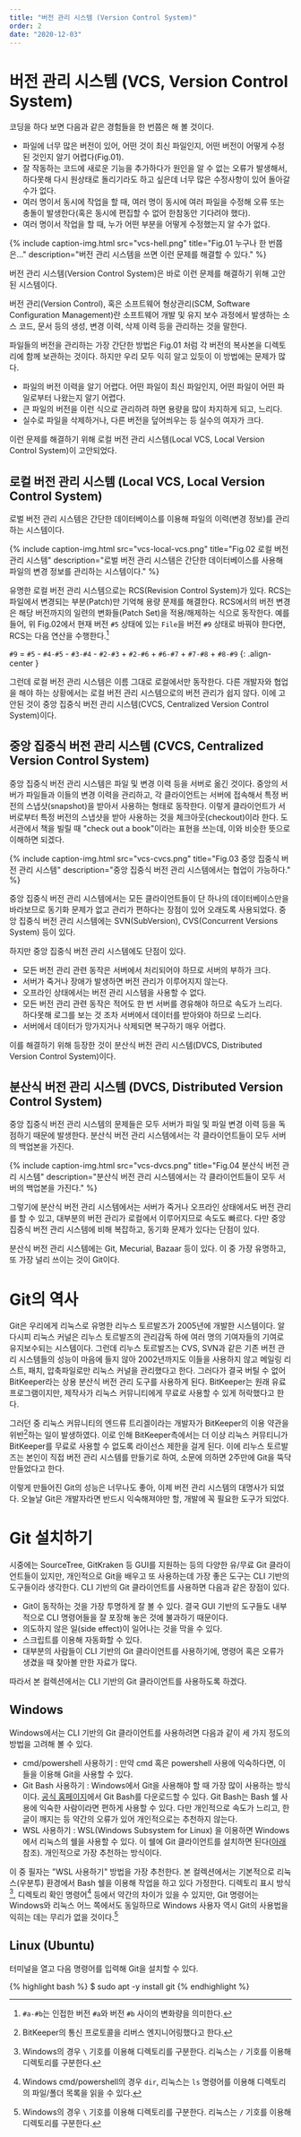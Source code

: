 ```yaml
---
title: "버전 관리 시스템 (Version Control System)"
order: 2
date: "2020-12-03"
---
```


# 버전 관리 시스템 (VCS, Version Control System)

코딩을 하다 보면 다음과 같은 경험들을 한 번쯤은 해 볼 것이다.

- 파일에 너무 많은 버전이 있어, 어떤 것이 최신 파일인지, 어떤 버전이 어떻게 수정된 것인지 알기 어렵다(Fig.01).
- 잘 작동하는 코드에 새로운 기능을 추가하다가 원인을 알 수 없는 오류가 발생해서, 하다못해 다시 원상태로 돌리기라도 하고 싶은데 너무 많은 수정사항이 있어 돌아갈 수가 없다.
- 여러 명이서 동시에 작업을 할 때, 여러 명이 동시에 여러 파일을 수정해 오류 또는 충돌이 발생한다(혹은 동시에 편집할 수 없어 한참동안 기다려야 했다).
- 여러 명이서 작업을 할 때, 누가 어떤 부분을 어떻게 수정했는지 알 수가 없다.

{% include caption-img.html src="vcs-hell.png" title="Fig.01 누구나 한 번쯤은..." description="버전 관리 시스템을 쓰면 이런 문제를 해결할 수 있다." %}

버전 관리 시스템(Version Control System)은 바로 이런 문제를 해결하기 위해 고안된 시스템이다.

버전 관리(Version Control), 혹은 소프트웨어 형상관리(SCM, Software Configuration Management)란 소프트웨어 개발 및 유지 보수 과정에서 발생하는 소스 코드, 문서 등의 생성, 변경 이력, 삭제 이력 등을 관리하는 것을 말한다.

파일들의 버전을 관리하는 가장 간단한 방법은 Fig.01 처럼 각 버전의 복사본을 디렉토리에 함께 보관하는 것이다. 하지만 우리 모두 익히 알고 있듯이 이 방법에는 문제가 많다.

- 파일의 버전 이력을 알기 어렵다. 어떤 파일이 최신 파일인지, 어떤 파일이 어떤 파일로부터 나왔는지 알기 어렵다.
- 큰 파일의 버전을 이런 식으로 관리하려 하면 용량을 많이 차지하게 되고, 느리다.
- 실수로 파일을 삭제하거나, 다른 버전을 덮어씌우는 등 실수의 여자가 크다.

이런 문제를 해결하기 위해 로컬 버전 관리 시스템(Local VCS, Local Version Control System)이 고안되었다.

## 로컬 버전 관리 시스템 (Local VCS, Local Version Control System)

로벌 버전 관리 시스템은 간단한 데이터베이스를 이용해 파일의 이력(변경 정보)를 관리하는 시스템이다.

{% include caption-img.html src="vcs-local-vcs.png" title="Fig.02 로컬 버전 관리 시스템" description="로벌 버전 관리 시스템은 간단한 데이터베이스를 사용해 파일의 변경 정보를 관리하는 시스템이다." %}

유명한 로컬 버전 관리 시스템으로는 RCS(Revision Control System)가 있다. RCS는 파일에서 변경되는 부분(Patch)만 기억해 용량 문제를 해결한다. RCS에서의 버전 변경은 해당 버전까지의 일련의 변화들(Patch Set)을 적용/해제하는 식으로 동작한다. 예를 들어, 위 Fig.02에서 현재 버전 `#5` 상태에 있는 `File`을 버전 `#9` 상태로 바꿔야 한다면, RCS는 다음 연산을 수행한다.[^1]

[^1]: `#a-#b`는 인접한 버전 `#a`와 버전 `#b` 사이의 변화량을 의미한다.

`#9` = `#5` - `#4-#5` - `#3-#4` - `#2-#3` + `#2-#6` + `#6-#7` + `#7-#8` + `#8-#9`
{: .align-center }

그런데 로컬 버전 관리 시스템은 이름 그대로 로컬에서만 동작한다. 다른 개발자와 협업을 해야 하는 상황에서는 로컬 버전 관리 시스템으로의 버전 관리가 쉽지 않다. 이에 고안된 것이 중앙 집중식 버전 관리 시스템(CVCS, Centralized Version Control System)이다.

## 중앙 집중식 버전 관리 시스템 (CVCS, Centralized Version Control System)

중앙 집중식 버전 관리 시스템은 파일 및 변경 이력 등을 서버로 옮긴 것이다. 중앙의 서버가 파일들과 이들의 변경 이력을 관리하고, 각 클라이언트는 서버에 접속해서 특정 버전의 스냅샷(snapshot)을 받아서 사용하는 형태로 동작한다. 이렇게 클라이언트가 서버로부터 특정 버전의 스냅샷을 받아 사용하는 것을 체크아웃(checkout)이라 한다. 도서관에서 책을 빌릴 때 "check out a book"이라는 표현을 쓰는데, 이와 비슷한 뜻으로 이해하면 되겠다.

{% include caption-img.html src="vcs-cvcs.png" title="Fig.03 중앙 집중식 버전 관리 시스템" description="중앙 집중식 버전 관리 시스템에서는 협업이 가능하다." %}

중앙 집중식 버전 관리 시스템에서는 모든 클라이언트들이 단 하나의 데이터베이스만을 바라보므로 동기화 문제가 없고 관리가 편하다는 장점이 있어 오래도록 사용되었다. 중앙 집중식 버전 관리 시스템에는 SVN(SubVersion), CVS(Concurrent Versions System) 등이 있다.

하지만 중앙 집중식 버전 관리 시스템에도 단점이 있다.

- 모든 버전 관리 관련 동작은 서버에서 처리되어야 하므로 서버의 부하가 크다.
- 서버가 죽거나 장애가 발생하면 버전 관리가 이루어지지 않는다.
- 오프라인 상태에서는 버전 관리 시스템을 사용할 수 없다.
- 모든 버전 관리 관련 동작은 적어도 한 번 서버를 경유해야 하므로 속도가 느리다. 하다못해 로그를 보는 것 조차 서버에서 데이터를 받아와야 하므로 느리다.
- 서버에서 데이터가 망가지거나 삭제되면 복구하기 매우 어렵다.

이를 해결하기 위해 등장한 것이 분산식 버전 관리 시스템(DVCS, Distributed Version Control System)이다.

## 분산식 버전 관리 시스템 (DVCS, Distributed Version Control System)

중앙 집중식 버전 관리 시스템의 문제들은 모두 서버가 파일 및 파일 변경 이력 등을 독점하기 때문에 발생한다. 분산식 버전 관리 시스템에서는 각 클라이언트들이 모두 서버의 백업본을 가진다.

{% include caption-img.html src="vcs-dvcs.png" title="Fig.04 분산식 버전 관리 시스템" description="분산식 버전 관리 시스템에서는 각 클라이언트들이 모두 서버의 백업본을 가진다." %}

그렇기에 분산식 버전 관리 시스템에서는 서버가 죽거나 오프라인 상태에서도 버전 관리를 할 수 있고, 대부분의 버전 관리가 로컬에서 이루어지므로 속도도 빠르다. 다만 중앙 집중식 버전 관리 시스템에 비해 복잡하고, 동기화 문제가 있다는 단점이 있다.

분산식 버전 관리 시스템에는 Git, Mecurial, Bazaar 등이 있다. 이 중 가장 유명하고, 또 가장 널리 쓰이는 것이 Git이다.

# Git의 역사

Git은 우리에게 리눅스로 유명한 리누스 토르발즈가 2005년에 개발한 시스템이다. 알다시피 리눅스 커널은 리누스 토르발즈의 관리감독 하에 여러 명의 기여자들의 기여로 유지보수되는 시스템이다. 그런데 리누스 토르발즈는 CVS, SVN과 같은 기존 버전 관리 시스템들의 성능이 마음에 들지 않아 2002년까지도 이들을 사용하지 않고 메일링 리스트, 패치, 압축파일로만 리눅스 커널을 관리했다고 한다. 그러다가 결국 버틸 수 없어 BitKeeper라는 상용 분산식 버전 관리 도구를 사용하게 된다. BitKeeper는 원래 유료 프로그램이지만, 제작사가 리눅스 커뮤니티에게 무료로 사용할 수 있게 허락했다고 한다.

그러던 중 리눅스 커뮤니티의 엔드류 트리겔이라는 개발자가 BitKeeper의 이용 약관을 위반[^2]하는 일이 발생하였다. 이로 인해 BitKeeper측에서는 더 이상 리눅스 커뮤티니가 BitKeeper를 무료로 사용할 수 없도록 라이선스 제한을 걸게 된다. 이에 리누스 토르발즈는 본인이 직접 버전 관리 시스템를 만들기로 하여, 소문에 의하면 2주만에 Git을 뚝닥 만들었다고 한다.

[^2]: BitKeeper의 통신 프로토콜을 리버스 엔지니어링했다고 한다.

이렇게 만들어진 Git의 성능은 너무나도 좋아, 이제 버전 관리 시스템의 대명사가 되었다. 오늘날 Git은 개발자라면 반드시 익숙해져야만 할, 개발에 꼭 필요한 도구가 되었다. 

# Git 설치하기

시중에는 SourceTree, GitKraken 등 GUI를 지원하는 등의 다양한 유/무료 Git 클라이언트들이 있지만, 개인적으로 Git을 배우고 또 사용하는데 가장 좋은 도구는 CLI 기반의 도구들이라 생각한다. CLI 기반의 Git 클라이언트를 사용하면 다음과 같은 장점이 있다.

- Git이 동작하는 것을 가장 투명하게 잘 볼 수 있다. 결국 GUI 기반의 도구들도 내부적으로 CLI 명령어들을 잘 포장해 놓은 것에 불과하기 때문이다.
- 의도하지 않은 일(side effect)이 일어나는 것을 막을 수 있다.
- 스크립트를 이용해 자동화할 수 있다.
- 대부분의 사람들이 CLI 기반의 Git 클라이언트를 사용하기에, 명령어 혹은 오류가 생겼을 때 찾아볼 만한 자료가 많다.

따라서 본 컬렉션에서는 CLI 기반의 Git 클라이언트를 사용하도록 하겠다.

## Windows

Windows에서는 CLI 기반의 Git 클라이언트를 사용하려면 다음과 같이 세 가지 정도의 방법을 고려해 볼 수 있다.

- cmd/powershell 사용하기 : 만약 cmd 혹은 powershell 사용에 익숙하다면, 이들을 이용해 Git을 사용할 수 있다.
- Git Bash 사용하기 : Windows에서 Git을 사용해야 할 때 가장 많이 사용하는 방식이다. [공식 홈페이지](https://git-scm.com/)에서 Git Bash를 다운로드할 수 있다. Git Bash는 Bash 쉘 사용에 익숙한 사람이라면 편하게 사용할 수 있다. 다만 개인적으로 속도가 느리고, 한글이 깨지는 등 약간의 오류가 있어 개인적으로는 추천하지 않는다.
- WSL 사용하기 : WSL(Windows Subsystem for Linux) 을 이용하면 Windows에서 리눅스의 쉘을 사용할 수 있다. 이 쉘에 Git 클라이언트를 설치하면 된다([아래](#kramdown_linux-ubuntu) 참조). 개인적으로 가장 추천하는 방식이다.

이 중 필자는 "WSL 사용하기" 방법을 가장 추천한다. 본 컬렉션에서는 기본적으로 리눅스(우분투) 환경에서 Bash 쉘을 이용해 작업을 하고 있다 가정한다. 디렉토리 표시 방식[^3], 디렉토리 확인 명령어[^4] 등에서 약간의 차이가 있을 수 있지만, Git 명령어는 Windows와 리눅스 어느 쪽에서도 동일하므로 Windows 사용자 역시 Git의 사용법을 익히는 데는 무리가 없을 것이다.[^3]

[^3]: Windows의 경우 `\` 기호를 이용해 디렉토리를 구분한다. 리눅스는 `/` 기호를 이용해 디렉토리를 구분한다.
[^4]: Windows cmd/powershell의 경우 `dir`, 리눅스는 `ls` 명령어를 이용해 디렉토리의 파일/폴더 목록을 읽을 수 있다.

## Linux (Ubuntu)

터미널을 열고 다음 명령어를 입력해 Git을 설치할 수 있다.

{% highlight bash %}
$ sudo apt -y install git
{% endhighlight %}